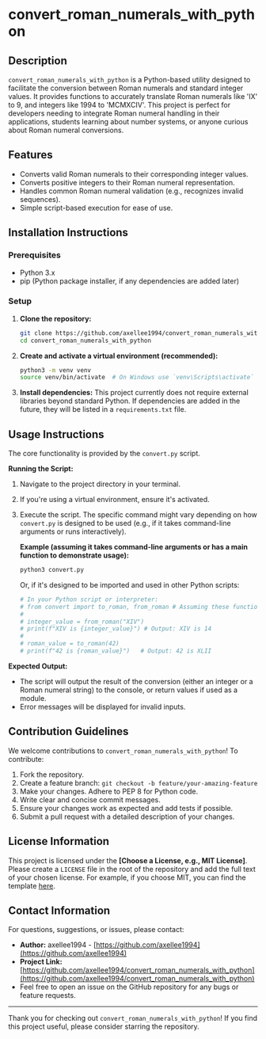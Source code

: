 # convert_roman_numerals_with_python

## Description
`convert_roman_numerals_with_python` is a Python-based utility designed to facilitate the conversion between Roman numerals and standard integer values. It provides functions to accurately translate Roman numerals like 'IX' to 9, and integers like 1994 to 'MCMXCIV'. This project is perfect for developers needing to integrate Roman numeral handling in their applications, students learning about number systems, or anyone curious about Roman numeral conversions.

## Features

*   Converts valid Roman numerals to their corresponding integer values.
*   Converts positive integers to their Roman numeral representation.
*   Handles common Roman numeral validation (e.g., recognizes invalid sequences).
*   Simple script-based execution for ease of use.

## Installation Instructions

### Prerequisites
*   Python 3.x
*   pip (Python package installer, if any dependencies are added later)

### Setup
1.  **Clone the repository:**
    ```bash
    git clone https://github.com/axellee1994/convert_roman_numerals_with_python.git
    cd convert_roman_numerals_with_python
    ```

2.  **Create and activate a virtual environment (recommended):**
    ```bash
    python3 -m venv venv
    source venv/bin/activate  # On Windows use `venv\Scripts\activate`
    ```

3.  **Install dependencies:**
    This project currently does not require external libraries beyond standard Python. If dependencies are added in the future, they will be listed in a `requirements.txt` file.

## Usage Instructions

The core functionality is provided by the `convert.py` script.

**Running the Script:**
1.  Navigate to the project directory in your terminal.
2.  If you're using a virtual environment, ensure it's activated.
3.  Execute the script. The specific command might vary depending on how `convert.py` is designed to be used (e.g., if it takes command-line arguments or runs interactively).

    **Example (assuming it takes command-line arguments or has a main function to demonstrate usage):**
    ```bash
    python3 convert.py
    ```
    Or, if it's designed to be imported and used in other Python scripts:
    ```python
    # In your Python script or interpreter:
    # from convert import to_roman, from_roman # Assuming these function names
    #
    # integer_value = from_roman("XIV")
    # print(f"XIV is {integer_value}") # Output: XIV is 14
    #
    # roman_value = to_roman(42)
    # print(f"42 is {roman_value}")   # Output: 42 is XLII
    ```

**Expected Output:**
*   The script will output the result of the conversion (either an integer or a Roman numeral string) to the console, or return values if used as a module.
*   Error messages will be displayed for invalid inputs.

## Contribution Guidelines
We welcome contributions to `convert_roman_numerals_with_python`! To contribute:
1.  Fork the repository.
2.  Create a feature branch: `git checkout -b feature/your-amazing-feature`
3.  Make your changes. Adhere to PEP 8 for Python code.
4.  Write clear and concise commit messages.
5.  Ensure your changes work as expected and add tests if possible.
6.  Submit a pull request with a detailed description of your changes.

## License Information
This project is licensed under the **[Choose a License, e.g., MIT License]**.
Please create a `LICENSE` file in the root of the repository and add the full text of your chosen license. For example, if you choose MIT, you can find the template [here](https://opensource.org/licenses/MIT).

## Contact Information
For questions, suggestions, or issues, please contact:
*   **Author:** axellee1994 - [https://github.com/axellee1994](https://github.com/axellee1994)
*   **Project Link:** [https://github.com/axellee1994/convert_roman_numerals_with_python](https://github.com/axellee1994/convert_roman_numerals_with_python)
*   Feel free to open an issue on the GitHub repository for any bugs or feature requests.

---

Thank you for checking out `convert_roman_numerals_with_python`! If you find this project useful, please consider starring the repository.
